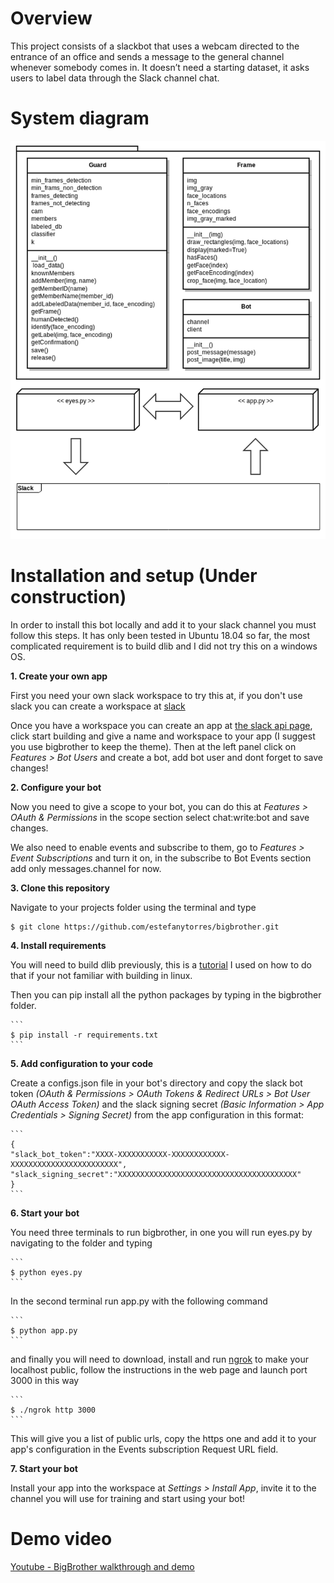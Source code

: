# Overview
This project consists of a slackbot that uses a webcam directed to the entrance of an office and sends a message to the general channel whenever somebody comes in. It doesn’t need a starting dataset, it asks users to label data through the Slack channel chat.

# System diagram
![System Diagram](https://github.com/estefanytorres/bigbrother/blob/master/documentation/diagram.png "System Diagram")

# Installation and setup (Under construction)
In order to install this bot locally and add it to your slack channel you must follow this steps. It has only been tested in Ubuntu 18.04 so far, the most complicated requirement is to build dlib and I did not try this on a windows OS.

**1. Create your own app**

First you need your own slack workspace to try this at, if you don't use slack you can create a workspace at [slack](https://slack.com/get-started#create)

Once you have a workspace you can create an app at [the slack api page](https://api.slack.com/), click start building and give a name and workspace to your app (I suggest you use bigbrother to keep the theme). Then at the left panel click on _Features > Bot Users_ and create a bot, add bot user and dont forget to save changes! 

**2. Configure your bot**

Now you need to give a scope to your bot, you can do this at _Features > OAuth & Permissions_ in the scope section select chat:write:bot and save changes. 

We also need to enable events and subscribe to them, go to _Features > Event Subscriptions_ and turn it on, in the subscribe to Bot Events section add only messages.channel for now.

**3. Clone this repository**

Navigate to your projects folder using the terminal and type

```
$ git clone https://github.com/estefanytorres/bigbrother.git
```

**4. Install requirements**

You will need to build dlib previously, this is a [tutorial](https://www.youtube.com/watch?v=h0Uidh-sq9M) I used on how to do that if your not familiar with building in linux.

Then you can pip install all the python packages by typing in the bigbrother folder.

    ```
    $ pip install -r requirements.txt
    ```

**5. Add configuration to your code**

Create a configs.json file in your bot's directory and copy the slack bot token _(OAuth & Permissions > OAuth Tokens & Redirect URLs > Bot User OAuth Access Token)_ and the slack signing secret _(Basic Information > App Credentials > Signing Secret)_ from the app configuration in this format:


    ```
    {
	"slack_bot_token":"XXXX-XXXXXXXXXXX-XXXXXXXXXXXX-XXXXXXXXXXXXXXXXXXXXXXXX",
	"slack_signing_secret":"XXXXXXXXXXXXXXXXXXXXXXXXXXXXXXXXXXXXXXXX"
    }
    ```

**6. Start your bot**

You need three terminals to run bigbrother, in one you will run eyes.py by navigating to the folder and typing

    ```
    $ python eyes.py
    ```

In the second terminal run app.py with the following command

    ```
    $ python app.py
    ```

and finally you will need to download, install and run [ngrok](https://ngrok.com/) to make your localhost public, follow the instructions in the web page and launch port 3000 in this way

    ```
    $ ./ngrok http 3000
    ```

This will give you a list of public urls, copy the https one and add it to your app's configuration in the Events subscription Request URL field.

**7. Start your bot**

Install your app into the workspace at _Settings > Install App_, invite it to the channel you will use for training and start using your bot!



# Demo video
[Youtube - BigBrother walkthrough and demo](https://youtu.be/PDqX2kdnBGM)
